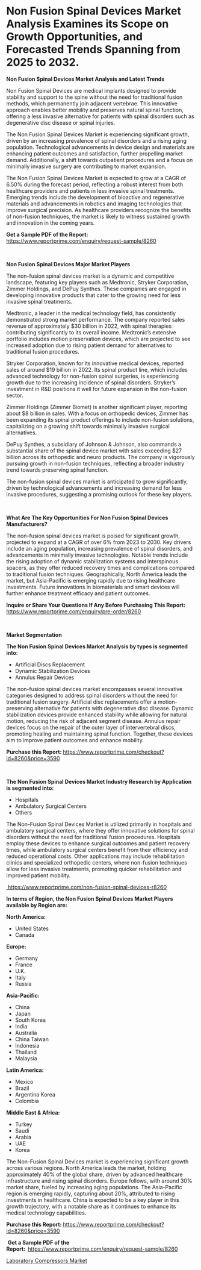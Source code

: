 <p><h1>Non Fusion Spinal Devices Market Analysis Examines its Scope on Growth Opportunities, and Forecasted Trends Spanning from 2025 to 2032.</h1></p><p><strong>Non Fusion Spinal Devices Market Analysis and Latest Trends</strong></p>
<p><p>Non Fusion Spinal Devices are medical implants designed to provide stability and support to the spine without the need for traditional fusion methods, which permanently join adjacent vertebrae. This innovative approach enables better mobility and preserves natural spinal function, offering a less invasive alternative for patients with spinal disorders such as degenerative disc disease or spinal injuries.</p><p>The Non Fusion Spinal Devices Market is experiencing significant growth, driven by an increasing prevalence of spinal disorders and a rising aging population. Technological advancements in device design and materials are enhancing patient outcomes and satisfaction, further propelling market demand. Additionally, a shift towards outpatient procedures and a focus on minimally invasive surgery are contributing to market expansion.</p><p>The Non Fusion Spinal Devices Market is expected to grow at a CAGR of 6.50% during the forecast period, reflecting a robust interest from both healthcare providers and patients in less invasive spinal treatments. Emerging trends include the development of bioactive and regenerative materials and advancements in robotics and imaging technologies that improve surgical precision. As healthcare providers recognize the benefits of non-fusion techniques, the market is likely to witness sustained growth and innovation in the coming years.</p></p>
<p><strong>Get a Sample PDF of the Report:&nbsp;</strong> <a href="https://www.reportprime.com/enquiry/request-sample/8260?utm_campaign=3058&utm_medium=2&utm_source=Github&utm_content=ia&utm_term=19032025&utm_id=non-fusion-spinal-devices">https://www.reportprime.com/enquiry/request-sample/8260</a></p>
<p>&nbsp;</p>
<p><strong>Non Fusion Spinal Devices Major Market Players</strong></p>
<p><p>The non-fusion spinal devices market is a dynamic and competitive landscape, featuring key players such as Medtronic, Stryker Corporation, Zimmer Holdings, and DePuy Synthes. These companies are engaged in developing innovative products that cater to the growing need for less invasive spinal treatments.</p><p>Medtronic, a leader in the medical technology field, has consistently demonstrated strong market performance. The company reported sales revenue of approximately $30 billion in 2022, with spinal therapies contributing significantly to its overall income. Medtronic’s extensive portfolio includes motion preservation devices, which are projected to see increased adoption due to rising patient demand for alternatives to traditional fusion procedures.</p><p>Stryker Corporation, known for its innovative medical devices, reported sales of around $19 billion in 2022. Its spinal product line, which includes advanced technology for non-fusion spinal surgeries, is experiencing growth due to the increasing incidence of spinal disorders. Stryker’s investment in R&D positions it well for future expansion in the non-fusion sector.</p><p>Zimmer Holdings (Zimmer Biomet) is another significant player, reporting about $8 billion in sales. With a focus on orthopedic devices, Zimmer has been expanding its spinal product offerings to include non-fusion solutions, capitalizing on a growing shift towards minimally invasive surgical alternatives.</p><p>DePuy Synthes, a subsidiary of Johnson & Johnson, also commands a substantial share of the spinal device market with sales exceeding $27 billion across its orthopedic and neuro products. The company is vigorously pursuing growth in non-fusion techniques, reflecting a broader industry trend towards preserving spinal function.</p><p>The non-fusion spinal devices market is anticipated to grow significantly, driven by technological advancements and increasing demand for less invasive procedures, suggesting a promising outlook for these key players.</p></p>
<p>&nbsp;</p>
<p><strong>What Are The Key Opportunities For Non Fusion Spinal Devices Manufacturers?</strong></p>
<p><p>The non-fusion spinal devices market is poised for significant growth, projected to expand at a CAGR of over 6% from 2023 to 2030. Key drivers include an aging population, increasing prevalence of spinal disorders, and advancements in minimally invasive technologies. Notable trends include the rising adoption of dynamic stabilization systems and interspinous spacers, as they offer reduced recovery times and complications compared to traditional fusion techniques. Geographically, North America leads the market, but Asia-Pacific is emerging rapidly due to rising healthcare investments. Future innovations in biomaterials and smart devices will further enhance treatment efficacy and patient outcomes.</p></p>
<p><strong>Inquire or Share Your Questions If Any Before Purchasing This Report:</strong> <a href="https://www.reportprime.com/enquiry/pre-order/8260?utm_campaign=3058&utm_medium=2&utm_source=Github&utm_content=ia&utm_term=19032025&utm_id=non-fusion-spinal-devices">https://www.reportprime.com/enquiry/pre-order/8260</a></p>
<p>&nbsp;</p>
<p><strong>Market Segmentation</strong></p>
<p><strong>The Non Fusion Spinal Devices Market Analysis by types is segmented into:</strong></p>
<p><ul><li>Artificial Discs Replacement</li><li>Dynamic Stabilization Devices</li><li>Annulus Repair Devices</li></ul></p>
<p><p>The non-fusion spinal devices market encompasses several innovative categories designed to address spinal disorders without the need for traditional fusion surgery. Artificial disc replacements offer a motion-preserving alternative for patients with degenerative disc disease. Dynamic stabilization devices provide enhanced stability while allowing for natural motion, reducing the risk of adjacent segment disease. Annulus repair devices focus on the repair of the outer layer of intervertebral discs, promoting healing and maintaining spinal function. Together, these devices aim to improve patient outcomes and enhance mobility.</p></p>
<p><strong>Purchase this Report:&nbsp;</strong><a href="https://www.reportprime.com/checkout?id=8260&price=3590&utm_campaign=3058&utm_medium=2&utm_source=Github&utm_content=ia&utm_term=19032025&utm_id=non-fusion-spinal-devices">https://www.reportprime.com/checkout?id=8260&price=3590</a></p>
<p>&nbsp;</p>
<p><strong>The Non Fusion Spinal Devices Market Industry Research by Application is segmented into:</strong></p>
<p><ul><li>Hospitals</li><li>Ambulatory Surgical Centers</li><li>Others</li></ul></p>
<p><p>The Non-Fusion Spinal Devices Market is utilized primarily in hospitals and ambulatory surgical centers, where they offer innovative solutions for spinal disorders without the need for traditional fusion procedures. Hospitals employ these devices to enhance surgical outcomes and patient recovery times, while ambulatory surgical centers benefit from their efficiency and reduced operational costs. Other applications may include rehabilitation clinics and specialized orthopedic centers, where non-fusion techniques allow for less invasive treatments, promoting quicker rehabilitation and improved patient mobility.</p></p>
<p><a href="https://www.reportprime.com/non-fusion-spinal-devices-r8260?utm_campaign=3058&utm_medium=2&utm_source=Github&utm_content=ia&utm_term=19032025&utm_id=non-fusion-spinal-devices">&nbsp;https://www.reportprime.com/non-fusion-spinal-devices-r8260</a></p>
<p><strong>In terms of Region, the Non Fusion Spinal Devices Market Players available by Region are:</strong></p>
<p>
    <p> <strong> North America: </strong>
        <ul>
            <li>United States</li>
            <li>Canada</li>
        </ul>
        </p> 
    <p> <strong> Europe: </strong>
        <ul>
            <li>Germany</li>
            <li>France</li>
            <li>U.K.</li>
            <li>Italy</li>
            <li>Russia</li>
        </ul>
        </p> 
    <p> <strong> Asia-Pacific: </strong>
        <ul>
            <li>China</li>
            <li>Japan</li>
            <li>South Korea</li>
            <li>India</li>
            <li>Australia</li>
            <li>China Taiwan</li>
            <li>Indonesia</li>
            <li>Thailand</li>
            <li>Malaysia</li>
        </ul>
        </p> 
    <p> <strong> Latin America: </strong>
        <ul>
            <li>Mexico</li>
            <li>Brazil</li>
            <li>Argentina Korea</li>
            <li>Colombia</li>
        </ul>
        </p> 
    <p> <strong> Middle East & Africa: </strong>
        <ul>
            <li>Turkey</li>
            <li>Saudi</li>
            <li>Arabia</li>
            <li>UAE</li>
            <li>Korea</li>
        </ul>
    </p>
    </p>
<p><p>The Non-Fusion Spinal Devices market is experiencing significant growth across various regions. North America leads the market, holding approximately 40% of the global share, driven by advanced healthcare infrastructure and rising spinal disorders. Europe follows, with around 30% market share, fueled by increasing aging populations. The Asia-Pacific region is emerging rapidly, capturing about 20%, attributed to rising investments in healthcare. China is expected to be a key player in this growth trajectory, with a notable share as it continues to enhance its medical technology capabilities.</p></p>
<p><strong>Purchase this Report: </strong><a href="https://www.reportprime.com/checkout?id=8260&price=3590&utm_campaign=3058&utm_medium=2&utm_source=Github&utm_content=ia&utm_term=19032025&utm_id=non-fusion-spinal-devices">https://www.reportprime.com/checkout?id=8260&price=3590</a></p>
<p>&nbsp;<strong>Get a Sample PDF of the Report:&nbsp;&nbsp;</strong><a href="https://www.reportprime.com/enquiry/request-sample/8260?utm_campaign=3058&utm_medium=2&utm_source=Github&utm_content=ia&utm_term=19032025&utm_id=non-fusion-spinal-devices">https://www.reportprime.com/enquiry/request-sample/8260</a></p>
<p><strong></strong></p>
<p><p><a href="https://github.com/saribuissawi/Market-Research-Report-List-1/blob/main/laboratory-compressors-market.md?utm_campaign=3058&utm_medium=2&utm_source=Github&utm_content=ia&utm_term=19032025&utm_id=non-fusion-spinal-devices">Laboratory Compressors Market</a></p></p>